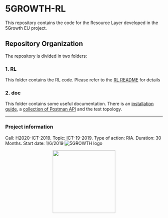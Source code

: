 # 5GROWTH-RL
This repository contains the code for the Resource Layer developed in the 5Growth EU project.

## Repository Organization
The repository is divided in two folders:

### 1. RL 
This folder contains the RL code. Please refer to the [RL README](rl/README.md) for details

### 2. doc
This folder contains some useful documentation. There is an [installation guide](doc/INSTALL.docx), a [collection of Postman API](doc/postman_collections/rl.postman_collection.json) and the test topology.

-------------------
### Project information
Call: H2020-ICT-2019. Topic: ICT-19-2019. Type of action: RIA. Duration: 30 Months. Start date: 1/6/2019
![5GROWTH logo](https://5g-ppp.eu/wp-content/uploads/2019/06/5Growth_rgb_horizontal.png)

<p align="center">
<img src="https://upload.wikimedia.org/wikipedia/commons/b/b7/Flag_of_Europe.svg" width="200px" />
</p>
